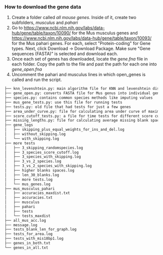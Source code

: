 ### How to download the gene data

1. Create a folder called _all mouse genes_. Inside of it, create two subfolders, _musculus_ and _pahari_
2. Go to https://www.ncbi.nlm.nih.gov/labs/data-hub/gene/table/taxon/10090/ for the Mus musculus genes and https://www.ncbi.nlm.nih.gov/labs/data-hub/gene/table/taxon/10093/ for the Mus pahari genes. For each, select "Protein-coding" for Gene types. Next, click Download -> Download Package. Make sure "Gene sequences (FASTA)" is selected and download each.
3. Once each set of genes has downloaded, locate the _gene.fna_ file in each folder. Copy the path to the file and past the path for each one into _gene_open.fna_
4. Uncomment the pahari and musculus lines in which open_genes is called and run the script.


```bash
├── knn_levenshtein.py: main algorithm file for KNN and levenshtein distance
├── gene_open.py: converts FASTA file for Mus genus into individual gene files (make sure to change paths)
├── species.py: contains common species methods like imputing values
├── mus_gene_tests.py: use this file for running tests
├── tests.py: old file that had tests for just a few genes
├── area_under_curve.py: file for calculating area under curve of maximum blank length vs. accuracy
├── score_cutoff_tests.py: a file for time tests for different score cutoffs and strings
├── missing_lengths.py: file for calculating average missing blank space in real world data
├── gene_logs
│   ├── skipping_plus_equal_weights_for_ins_and_del.log
│   ├── without_skipping.log
│   └── with_skipping.log
├── more tests
│   ├── 3_skipping_randomspecies.log
│   ├── 3_species_score_cutoff.log
│   ├── 3_species_with_skipping.log
│   ├── 3_vs_2_species.log
│   ├── 3_vs_2_species_with_skipping.log
│   ├── higher blanks spaces.log
│   ├── len_30_blanks.log
│   ├── more tests.log
│   └── mus_genes.log
├── mus_musculus_pahari
│   ├── accuracies_maxdist.txt
│   ├── accuracies.txt
│   ├── musculus
│   ├── pahari
│   ├── tests
│   └── tests_maxdist
├── all_mus_acc.log
├── message.log
├── tests_blank_len_for_graph.log
├── tests_for_area.log
├── tests_with_mis18bp1.log
├── genes_in_both.txt
└── genes_in_all.txt
```
